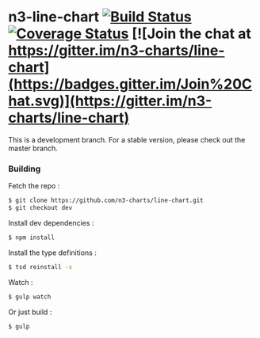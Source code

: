 # n3-line-chart [![Build Status](https://travis-ci.org/n3-charts/line-chart.svg?branch=dev)](https://travis-ci.org/n3-charts/line-chart) [![Coverage Status](https://coveralls.io/repos/n3-charts/line-chart/badge.svg?branch=dev&pouet=tut)](https://coveralls.io/r/n3-charts/line-chart?branch=dev) [![Join the chat at https://gitter.im/n3-charts/line-chart](https://badges.gitter.im/Join%20Chat.svg)](https://gitter.im/n3-charts/line-chart)

This is a development branch. For a stable version, please check out the master branch.

### Building
Fetch the repo :
```sh
$ git clone https://github.com/n3-charts/line-chart.git
$ git checkout dev
```

Install dev dependencies :
```sh
$ npm install
```

Install the type definitions :
```sh
$ tsd reinstall -s
```

Watch :
```sh
$ gulp watch
```

Or just build :
```sh
$ gulp
```
